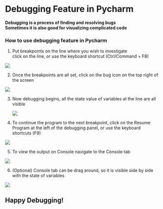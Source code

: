 # Debugging Feature in Pycharm

**Debugging is a process of finding and resolving bugs**  
**Sometimes it is also good for visualizing complicated code**

### How to use debugging feature in Pycharm

1. Put breakpoints on the line where you wish to investigate  
   click on the line, or use the keyboard shortcut (Ctrl/Command + F8)

![](https://i.postimg.cc/3RGdw5Y1/pycharm64-6k-QJjm-U7i-B.gif)

2. Once the breakpoints are all set, click on the bug icon on the top right of the screen

![](https://i.postimg.cc/hvhZmrZ2/pycharm64-f-Hsi-M6-IRT4.png)

3. Now debugging begins, all the state value of variables at the line are all visible

   ![](https://i.postimg.cc/xT1NKZRf/pycharm64-yvd1fy-LKz2.png)

4. To continue the program to the next breakpoint, click on the Resume Program at the left of the debugging panel, or use the keyboard shortcuts (F9)

![](https://i.postimg.cc/gjQpLrs6/pycharm64-4f-RBRVda-AG.png)

5. To view the output on Console navigate to the Console tab

![](https://i.postimg.cc/ZYGKqDMs/pycharm64-Ihu-Wf-CA07m.png)

6. (Optional) Console tab can be drag around, so it is visible side by side with the state of variables

![](https://i.postimg.cc/vm0ZHYJ5/pycharm64-2-TB9as-Zd-Tg.gif)

## Happy Debugging!
